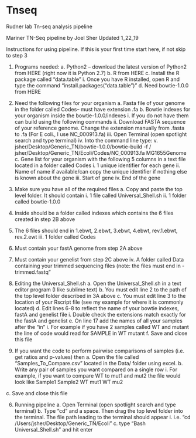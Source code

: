 # Tnseq
Rudner lab Tn-seq analysis pipeline

Mariner TN-Seq pipeline by Joel Sher
Updated 1_22_19

Instructions for using pipeline.  If this is your first time start here, if not skip to step 3

1.	Programs needed:
a.	Python2 – download the latest version of Python2 from HERE (right now it is Python 2.7)
b.	R from HERE 
c.	Install the R package called “data.table”
i.	Once you have R installed, open R and type the command “install.packages(“data.table”)” 
d.	Need bowtie-1.0.0 from HERE 

2.	Need the following files for your organism
a.	Fasta file of your genome in the folder called Codes– must have extension .fa
b.	Bowtie indexes for your organism inside the bowtie-1.0.0/indexes
i.	If you do not have them can build using the following commands
ii.	Download FASTA sequence of your reference genome. Change the extension manually from .fasta to .fa (For E coli., I use NC_000913.fa)
iii.	Open Terminal (open spotlight search and type terminal)
iv.	Into the command line type: 
v.	jsher/Desktop/Generic_TN/bowtie-1.0.0/bowtie-build -f / jsher/Desktop/Generic_TN/Ecoli/Codes/NC_000913.fa MG1655Genome
c.	Gene list for your organism with the following 5 columns in a text file located in a folder called Codes
i.	1 unique identifier for each gene
ii.	Name of name if available/can copy the unique identifier if nothing else is known about the gene
iii.	Start of gene
iv.	End of the gene


3.	Make sure you have all of the required files
a.	Copy and paste the top level folder.  It should contain
i.	1 file called Universal_Shell.sh
ii.	1 folder called bowtie-1.0.0
1.	Inside should be a folder called indexes which contains the 6 files created in step 2B above
2.	The 6 files should end in 1.ebwt, 2.ebwt, 3.ebwt, 4.ebwt, rev.1.ebwt, rev.2.ewt
iii.	1 folder called Codes
1.	Must contain your fastA genome from step 2A above
2.	Must contain your genelist from step 2C above
iv.	A folder called Data containing your trimmed sequencing files (note: the files must end in -trimmed.fastq”

4.	Editing the Universal_Shell.sh
a.	Open the Universal_Shell.sh in a text editor program (I like sublime text)
b.	You must edit line 2 to the path of the top level folder described in 3A above
c.	You must edit line 3 to the location of your Rscript file (see my example for where it is commonly located)
d.	Edit lines 6-8 to reflect the name of your bowtie indexes, fastA and genelist file
i.	Double check the extensions match exactly for the fastA and genelist
e.	On line 17 add the names of all your samples after the “in”
i.	For example if you have 2 samples called WT and mutant the line of code would read for SAMPLE in WT mutant
f.	Save and close this file

5.	If you want the code to perform pairwise comparisons of samples (i.e. get ratios and p-values) then
a.	Open the file called “Samples_To_Compare.csv” located in the Data/ folder using excel.
b.	Write any pair of samples you want compared on a single row
i.	For example, if you want to compare WT to mut1 and mut2 the file would look like
Sample1	Sample2
WT	mut1
WT	mu2




c.	Save and close this file

6.	Running pipeline
a.	Open Terminal (open spotlight search and type terminal) 
b.	Type “cd” and a space.  Then drag the top level folder into the terminal.  The file path leading to the terminal should appear
i.	i.e. “cd /Users/jsher/Desktop/Generic_TN/Ecoli”
c.	type “Bash Universal_Shell.sh” and hit enter

